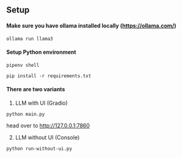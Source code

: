 ## Setup


#### Make sure you have ollama installed locally (https://ollama.com/)

`ollama run llama3` 

#### Setup Python environment

`pipenv shell`

`pip install -r requirements.txt`

#### There are two variants 

1. LLM with UI (Gradio)

```
python main.py
```

head over to http://127.0.0.1:7860


2. LLM without UI (Console)
   
`python run-without-ui.py`

